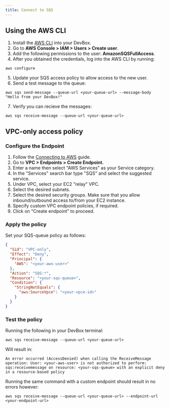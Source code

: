 ```yaml
---
title: Connect to SQS
---
```


## Using the AWS CLI

1. Install the [AWS CLI](../../../references/starter-templates/third-party/aws.md) into your DevBox.
2. Go to **AWS Console > IAM > Users >  Create user**.
3. Add the following permissions to the user: **AmazonSQSFullAccess**.
4. After you obtained the credentials, log into the AWS CLI by running:

```
aws configure
```

5. Update your SQS access policy to allow access to the new user.
6. Send a test message to the queue:

```
aws sqs send-message --queue-url <your-queue-url> --message-body "Hello from your DevBox!"
```

7. Verify you can recieve the messages:

```
aws sqs receive-message --queue-url <your-queue-url>
```

## VPC-only access policy

### Configure the Endpoint

1. Follow the [Connecting to AWS](../../existing-network/connecting-to-aws.md) guide.
2. Go to **VPC > Endpoints > Create Endpoint.**
3. Enter a name then select "AWS Services" as your Service category.
4. In the "Services" search bar type "SQS" and select the suggested service.
5. Under VPC, select your EC2 "relay" VPC.
6. Select the desired subnets.
7. Select the desired security groups. Make sure that you allow inbound/outbound access to/from your EC2 instance.
8. Specify custom VPC endpoint policies, if required.
9. Click on "Create endpoint" to proceed.

### Apply the policy

Set your SQS-queue policy as follows:

```json
{
  "Sid": "VPC-only",
  "Effect": "Deny",
  "Principal": {
    "AWS": "<your-aws-user>"
  },
  "Action": "SQS:*",
  "Resource": "<your-sqs-queue>",
  "Condition": {
    "StringNotEquals": {
      "aws:SourceVpce": "<your-vpce-id>"
    }
  }
}
```

### Test the policy

Running the following in your DevBox terminal:

```
aws sqs receive-message --queue-url <your-queue-url>
```

Will result in:

```
An error occurred (AccessDenied) when calling the ReceiveMessage operation: User: <your-aws-user> is not authorized to perform: sqs:receivemessage on resource: <your-sqs-queue> with an explicit deny in a resource-based policy
```

Running the same command with a custom endpoint should result in no errors however:

```
aws sqs receive-message --queue-url <your-queue-url> --endpoint-url <your-endpoint-url>
```
